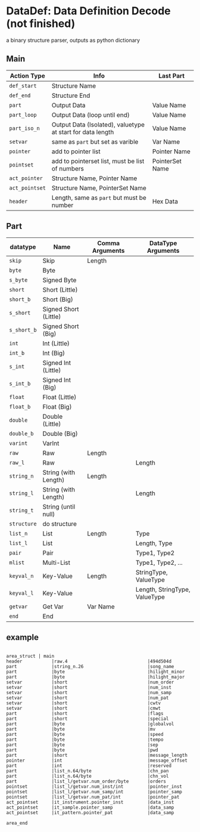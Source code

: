 # DataDef: Data Definition Decode (not finished)

a binary structure parser, outputs as python dictionary

## Main
| Action Type | Info | Last Part |
| --- | --- | --- |
| ```def_start``` | Structure Name |  |
| ```def_end``` | Structure End |  |
| ```part``` | Output Data | Value Name |
| ```part_loop``` | Output Data (loop until end) | Value Name |
| ```part_iso_n``` | Output Data (Isolated), valuetype at start for data length | Value Name |
| ```setvar``` | same as ```part``` but set as varible | Var Name |
| ```pointer``` | add to pointer list | Pointer Name |
| ```pointset``` | add to pointerset list, must be list of numbers | PointerSet Name |
| ```act_pointer``` | Structure Name, Pointer Name | |
| ```act_pointset``` | Structure Name, PointerSet Name | |
| ```header``` | Length, same as ```part``` but must be number | Hex Data |

## Part
| datatype | Name | Comma Arguments | DataType Arguments |
| --- | --- | --- | --- |
| ```skip``` | Skip | Length | |
| ```byte``` | Byte | | |
| ```s_byte``` | Signed Byte | | |
| ```short``` | Short (Little) | | |
| ```short_b``` | Short (Big) | | |
| ```s_short``` | Signed Short (Little) | | |
| ```s_short_b``` | Signed Short (Big) | | |
| ```int``` | Int (Little) | | |
| ```int_b``` | Int (Big) | | |
| ```s_int``` | Signed Int (Little) | | |
| ```s_int_b``` | Signed Int (Big) | | |
| ```float``` | Float (Little) | | |
| ```float_b``` | Float (Big) | | |
| ```double``` | Double (Little) | | |
| ```double_b``` | Double (Big) | | |
| ```varint``` | VarInt | |  |
| ```raw``` | Raw | Length | |
| ```raw_l``` | Raw | | Length |
| ```string_n``` | String (with Length) | Length | |
| ```string_l``` | String (with Length) | | Length |
| ```string_t``` | String (until null) | | |
| ```structure``` | do structure | | |
| ```list_n``` | List | Length | Type |
| ```list_l``` | List | | Length, Type |
| ```pair``` | Pair | | Type1, Type2 |
| ```mlist``` | Multi-List | | Type1, Type2, ... |
| ```keyval_n``` | Key-Value | Length | StringType, ValueType |
| ```keyval_l``` | Key-Value | | Length, StringType, ValueType |
| ```getvar``` | Get Var | Var Name | |
| ```end``` | End | | |

## example
```

area_struct | main
header           |raw.4                              |494d504d
part             |string_n.26                        |song_name
part             |byte                               |hilight_minor
part             |byte                               |hilight_major
setvar           |short                              |num_order
setvar           |short                              |num_inst
setvar           |short                              |num_samp
setvar           |short                              |num_pat
setvar           |short                              |cwtv
setvar           |short                              |cmwt
part             |short                              |flags
part             |short                              |special
part             |byte                               |globalvol
part             |byte                               |mv
part             |byte                               |speed
part             |byte                               |tempo
part             |byte                               |sep
part             |byte                               |pwd
part             |short                              |message_length
pointer          |int                                |message_offset
part             |int                                |reserved
part             |list_n.64/byte                     |chn_pan
part             |list_n.64/byte                     |chn_vol
part             |list_l/getvar.num_order/byte       |orders
pointset         |list_l/getvar.num_inst/int         |pointer_inst
pointset         |list_l/getvar.num_samp/int         |pointer_samp
pointset         |list_l/getvar.num_pat/int          |pointer_pat
act_pointset     |it_instrument.pointer_inst         |data_inst
act_pointset     |it_sample.pointer_samp             |data_samp
act_pointset     |it_pattern.pointer_pat             |data_samp

area_end

```
